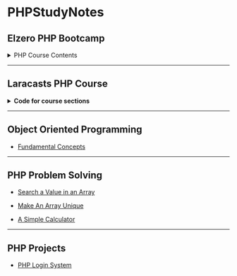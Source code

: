 # PHPStudyNotes

## Elzero PHP Bootcamp

<details>
<summary>PHP Course Contents</summary>

- [Php Tags](https://github.com/AhmedElazony/PHPStudyNotes/blob/main/Elzero_Php/Tags.php)
- [Data Types](https://github.com/AhmedElazony/PHPStudyNotes/blob/main/Elzero_Php/DataTypes.php)
- [String And Escaping](https://github.com/AhmedElazony/PHPStudyNotes/blob/main/Elzero_Php/String_And_Escaping.php)
- [Arrays](https://github.com/AhmedElazony/PHPStudyNotes/blob/main/Elzero_Php/Array.php)
- [Variables](https://github.com/AhmedElazony/PHPStudyNotes/blob/main/Elzero_Php/Variable.php)
- [Constants](https://github.com/AhmedElazony/PHPStudyNotes/blob/main/Elzero_Php/Constants.php)

- <b>Operators</b>

  - [Arithmetic And Assignment OPerators](https://github.com/AhmedElazony/PHPStudyNotes/blob/main/Elzero_Php/Operators/Arithmetic_And_Assignment_OPerators.php)
  - [Comparison Operators](https://github.com/AhmedElazony/PHPStudyNotes/blob/main/Elzero_Php/Operators/Comparison_Operators.php)
  - [Increment And Decrement Operators](https://github.com/AhmedElazony/PHPStudyNotes/blob/main/Elzero_Php/Operators/Comparison_Operators.php)
  - [Logical Operators](https://github.com/AhmedElazony/PHPStudyNotes/blob/main/Elzero_Php/Operators/Logical_Operators.php)
  - [String Operators](https://github.com/AhmedElazony/PHPStudyNotes/tree/main/Elzero_Php/Operators/String_Operators.php)
  - [Array Operators](https://github.com/AhmedElazony/PHPStudyNotes/tree/main/Elzero_Php/Operators/Array_Operators.php)
  - [Error Control Operator](https://github.com/AhmedElazony/PHPStudyNotes/tree/main/Elzero_Php/Operators/Error_Control_Operator.php)
  - [Operator Precedence](https://github.com/AhmedElazony/PHPStudyNotes/tree/main/Elzero_Php/Operators/Operator_Precedence.php)

- <b>If, Elseif, Else Statements</b>
  - [If Else](https://github.com/AhmedElazony/PHPStudyNotes/blob/main/Elzero_Php/If_Statement/If_Else.php)
  - [Alternate Syntax for If Statement](https://github.com/AhmedElazony/PHPStudyNotes/blob/main/Elzero_Php/If_Statement/Alternate_Syntax.php)
  - [Nested If Statement](https://github.com/AhmedElazony/PHPStudyNotes/blob/main/Elzero_Php/If_Statement/Nested_If.php)
  - [Ternary Operator](https://github.com/AhmedElazony/PHPStudyNotes/blob/main/Elzero_Php/If_Statement/Ternary_Operator.php)
  - [Switch Statement](https://github.com/AhmedElazony/PHPStudyNotes/blob/main/Elzero_Php/If_Statement/Switch.php)
- <b>Loops</b>
  - [While And Do While](https://github.com/AhmedElazony/PHPStudyNotes/blob/main/Elzero_Php/Loop/While_And_Do_While.php)
  - [For Loop](https://github.com/AhmedElazony/PHPStudyNotes/blob/main/Elzero_Php/Loop/For_Loop.php)
  - [Foreach](https://github.com/AhmedElazony/PHPStudyNotes/blob/main/Elzero_Php/Loop/Foreach.php)
  - [Break, Continue](https://github.com/AhmedElazony/PHPStudyNotes/blob/main/Elzero_Php/Loop/Break_Continue.php)
- <b>Functions</b>
  - [Functions Intro](https://github.com/AhmedElazony/PHPStudyNotes/blob/main/Elzero_Php/Function/Function_Intro.php)
  - [Arguments And Splat Operator](https://github.com/AhmedElazony/PHPStudyNotes/blob/main/Elzero_Php/Function/Arguments_And_Splat_Operator.php)
  - [Variable Function And Function Exists](https://github.com/AhmedElazony/PHPStudyNotes/blob/main/Elzero_Php/Function/Variable_Functions.php)
  - [Passing By Reference And Return Type Declaration](https://github.com/AhmedElazony/PHPStudyNotes/blob/main/Elzero_Php/Function/Passing_By_Reference.php)
  - [Anonymous Functions](https://github.com/AhmedElazony/PHPstudyNotes/blob/main/Elzero_Php/Function/Anonymous_Functions.php)
- <b>Built-in Funcitons</b>

  <em>String Functions</em>

  - [String Functions Part 1](https://github.com/AhmedElazony/PHPStudyNotes/blob/main/Elzero_Php/Built_In_Functions/String_Functions_1.php)
  - [String Functions Part 2](https://github.com/AhmedElazony/PHPStudyNotes/blob/main/Elzero_Php/Built_In_Functions/String_Functions_2.php)

  <em>Array Functions</em>

  - [Array Functions Part 1](https://github.com/AhmedElazony/PHPStudyNotes/blob/main/Elzero_Php/Built_In_Functions/Array_Functions_1.php)
  - [Array Functions Part 2](https://github.com/AhmedElazony/PHPStudyNotes/blob/main/Elzero_Php/Built_In_Functions/Array_Functions_2.php)

  <em>Math Functions</em>

  - [Math Functions](https://github.com/AhmedElazony/PHPStudyNotes/blob/main/Elzero_Php/Built_In_Functions/Math_Functions.php)

  <em>Filter Functions</em>

  - [Filter Functions](https://github.com/AhmedElazony/PHPStudyNotes/blob/main/Elzero_Php/Built_In_Functions/Filter_Functions.php)

  <em>File System Functions</em>

  - [File System Functions](https://github.com/AhmedElazony/PHPStudyNotes/blob/main/Elzero_Php/Built_In_Functions/File_System_Functions.php)

  <em>Datetime Funcitons</em>

  - [Datetime Functions](https://github.com/AhmedElazony/PHPStudyNotes/blob/main/Elzero_Php/Built_In_Functions/Datetime_Functions.php)

- <b>Cookies And Sessions</b>
- [Deal With Cookies](https://github.com/AhmedElazony/PHPStudyNotes/blob/main/Elzero_Php/Cookies_And_Sessions/Cookies.php)
- [Deal With Sessions](https://github.com/AhmedElazony/PHPStudyNotes/blob/main/Elzero_Php/Cookies_And_Sessions/Sessions.php)
</details>

---

## Laracasts PHP Course

<details>
	<summary><b>Code for course sections</b></summary>

- [Section 1](https://github.com/AhmedElazony/PHPStudyNotes/blob/main/Laracasts_Php/section1.php)

* <b>Section 2</b>
* [A PHP Page Router](https://github.com/AhmedElazony/PHPStudyNotes/blob/main/Laracasts_Php/section2/router.php)
* [Deal With Database](https://github.com/AhmedElazony/PHPStudyNotes/blob/main/Laracasts_Php/section2/database.php)
* [Deal With SQL Injection](https://github.com/AhmedELazony/PHPStudyNotes/blob/main/Laracasts_Php/section2/sql_injection.php)

* <b>Section 3 And Section 4: Mini Project Notes</b>
* [The Notes Project Files](https://github.com/AhmedELazony/PHPStudyNotes/blob/main/Laracasts_Php/project/demo)

* [Section 5](https://github.com/AhmedElazony/PHPStudyNotes/blob/main/Laracasts_Php/section5)

* [Section 6](https://github.com/AhmedElazony/PHPStudyNotes/blob/main/Laracasts_Php/section6)
* [The Project After Authentication, Refactoring And Testing](https://github.com/AhmedElazony/PHPStudyNotes/blob/main/Laracasts_Php/project2/demo)
</details>

---

## Object Oriented Programming

- [Fundamental Concepts](https://github.com/AhmedElazony/PHPStudyNotes/blob/main/OOP/Summary.md)

---

## PHP Problem Solving

- [Search a Value in an Array](https://github.com/AhmedElazony/PHPStudyNotes/blob/main/ProblemSolving/searchArray.php)

- [Make An Array Unique](https://github.com/AhmedElazony/PHPStudyNotes/blob/main/ProblemSolving/uniqueArray.php)

- [A Simple Calculator](https://github.com/AhmedElazony/PHPStudyNotes/blob/main/ProblemSolving/simpleCalculator.php)

---

## PHP Projects

- [PHP Login System](https://github.com/AhmedElazony/PHPStudyNotes/blob/main/LoginSystem)

